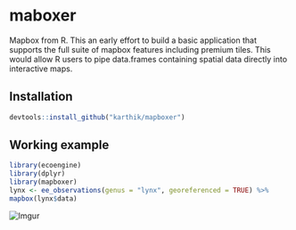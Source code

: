 
# maboxer

Mapbox from R. This an early effort to build a basic application that supports the full suite of mapbox features including premium tiles. This would allow R users to pipe data.frames containing spatial data directly into interactive maps.

## Installation

```r
devtools::install_github("karthik/mapboxer")
```

## Working example

```r
library(ecoengine)
library(dplyr)
library(mapboxer)
lynx <- ee_observations(genus = "lynx", georeferenced = TRUE) %>%
mapbox(lynx$data)
```

![Imgur](http://i.imgur.com/FmJkpuP.jpg)
